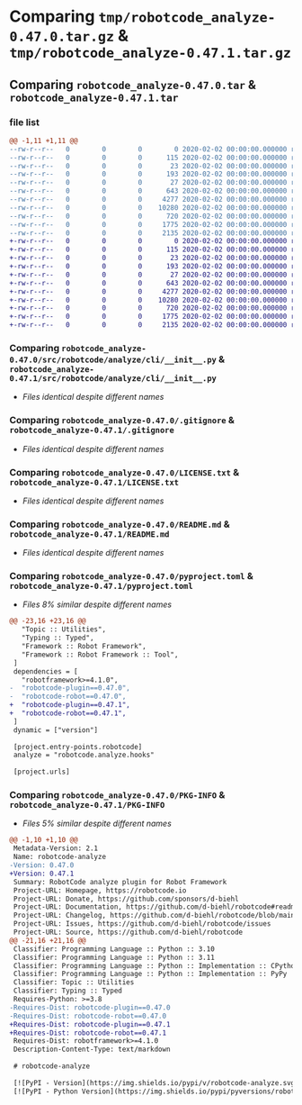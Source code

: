 # Comparing `tmp/robotcode_analyze-0.47.0.tar.gz` & `tmp/robotcode_analyze-0.47.1.tar.gz`

## Comparing `robotcode_analyze-0.47.0.tar` & `robotcode_analyze-0.47.1.tar`

### file list

```diff
@@ -1,11 +1,11 @@
--rw-r--r--   0        0        0        0 2020-02-02 00:00:00.000000 robotcode_analyze-0.47.0/src/robotcode/analyze/__init__.py
--rw-r--r--   0        0        0      115 2020-02-02 00:00:00.000000 robotcode_analyze-0.47.0/src/robotcode/analyze/__main__.py
--rw-r--r--   0        0        0       23 2020-02-02 00:00:00.000000 robotcode_analyze-0.47.0/src/robotcode/analyze/__version__.py
--rw-r--r--   0        0        0      193 2020-02-02 00:00:00.000000 robotcode_analyze-0.47.0/src/robotcode/analyze/hooks.py
--rw-r--r--   0        0        0       27 2020-02-02 00:00:00.000000 robotcode_analyze-0.47.0/src/robotcode/analyze/py.typed
--rw-r--r--   0        0        0      643 2020-02-02 00:00:00.000000 robotcode_analyze-0.47.0/src/robotcode/analyze/cli/__init__.py
--rw-r--r--   0        0        0     4277 2020-02-02 00:00:00.000000 robotcode_analyze-0.47.0/.gitignore
--rw-r--r--   0        0        0    10280 2020-02-02 00:00:00.000000 robotcode_analyze-0.47.0/LICENSE.txt
--rw-r--r--   0        0        0      720 2020-02-02 00:00:00.000000 robotcode_analyze-0.47.0/README.md
--rw-r--r--   0        0        0     1775 2020-02-02 00:00:00.000000 robotcode_analyze-0.47.0/pyproject.toml
--rw-r--r--   0        0        0     2135 2020-02-02 00:00:00.000000 robotcode_analyze-0.47.0/PKG-INFO
+-rw-r--r--   0        0        0        0 2020-02-02 00:00:00.000000 robotcode_analyze-0.47.1/src/robotcode/analyze/__init__.py
+-rw-r--r--   0        0        0      115 2020-02-02 00:00:00.000000 robotcode_analyze-0.47.1/src/robotcode/analyze/__main__.py
+-rw-r--r--   0        0        0       23 2020-02-02 00:00:00.000000 robotcode_analyze-0.47.1/src/robotcode/analyze/__version__.py
+-rw-r--r--   0        0        0      193 2020-02-02 00:00:00.000000 robotcode_analyze-0.47.1/src/robotcode/analyze/hooks.py
+-rw-r--r--   0        0        0       27 2020-02-02 00:00:00.000000 robotcode_analyze-0.47.1/src/robotcode/analyze/py.typed
+-rw-r--r--   0        0        0      643 2020-02-02 00:00:00.000000 robotcode_analyze-0.47.1/src/robotcode/analyze/cli/__init__.py
+-rw-r--r--   0        0        0     4277 2020-02-02 00:00:00.000000 robotcode_analyze-0.47.1/.gitignore
+-rw-r--r--   0        0        0    10280 2020-02-02 00:00:00.000000 robotcode_analyze-0.47.1/LICENSE.txt
+-rw-r--r--   0        0        0      720 2020-02-02 00:00:00.000000 robotcode_analyze-0.47.1/README.md
+-rw-r--r--   0        0        0     1775 2020-02-02 00:00:00.000000 robotcode_analyze-0.47.1/pyproject.toml
+-rw-r--r--   0        0        0     2135 2020-02-02 00:00:00.000000 robotcode_analyze-0.47.1/PKG-INFO
```

### Comparing `robotcode_analyze-0.47.0/src/robotcode/analyze/cli/__init__.py` & `robotcode_analyze-0.47.1/src/robotcode/analyze/cli/__init__.py`

 * *Files identical despite different names*

### Comparing `robotcode_analyze-0.47.0/.gitignore` & `robotcode_analyze-0.47.1/.gitignore`

 * *Files identical despite different names*

### Comparing `robotcode_analyze-0.47.0/LICENSE.txt` & `robotcode_analyze-0.47.1/LICENSE.txt`

 * *Files identical despite different names*

### Comparing `robotcode_analyze-0.47.0/README.md` & `robotcode_analyze-0.47.1/README.md`

 * *Files identical despite different names*

### Comparing `robotcode_analyze-0.47.0/pyproject.toml` & `robotcode_analyze-0.47.1/pyproject.toml`

 * *Files 8% similar despite different names*

```diff
@@ -23,16 +23,16 @@
   "Topic :: Utilities",
   "Typing :: Typed",
   "Framework :: Robot Framework",
   "Framework :: Robot Framework :: Tool",
 ]
 dependencies = [
   "robotframework>=4.1.0",
-  "robotcode-plugin==0.47.0",
-  "robotcode-robot==0.47.0",
+  "robotcode-plugin==0.47.1",
+  "robotcode-robot==0.47.1",
 ]
 dynamic = ["version"]
 
 [project.entry-points.robotcode]
 analyze = "robotcode.analyze.hooks"
 
 [project.urls]
```

### Comparing `robotcode_analyze-0.47.0/PKG-INFO` & `robotcode_analyze-0.47.1/PKG-INFO`

 * *Files 5% similar despite different names*

```diff
@@ -1,10 +1,10 @@
 Metadata-Version: 2.1
 Name: robotcode-analyze
-Version: 0.47.0
+Version: 0.47.1
 Summary: RobotCode analyze plugin for Robot Framework
 Project-URL: Homepage, https://robotcode.io
 Project-URL: Donate, https://github.com/sponsors/d-biehl
 Project-URL: Documentation, https://github.com/d-biehl/robotcode#readme
 Project-URL: Changelog, https://github.com/d-biehl/robotcode/blob/main/CHANGELOG.md
 Project-URL: Issues, https://github.com/d-biehl/robotcode/issues
 Project-URL: Source, https://github.com/d-biehl/robotcode
@@ -21,16 +21,16 @@
 Classifier: Programming Language :: Python :: 3.10
 Classifier: Programming Language :: Python :: 3.11
 Classifier: Programming Language :: Python :: Implementation :: CPython
 Classifier: Programming Language :: Python :: Implementation :: PyPy
 Classifier: Topic :: Utilities
 Classifier: Typing :: Typed
 Requires-Python: >=3.8
-Requires-Dist: robotcode-plugin==0.47.0
-Requires-Dist: robotcode-robot==0.47.0
+Requires-Dist: robotcode-plugin==0.47.1
+Requires-Dist: robotcode-robot==0.47.1
 Requires-Dist: robotframework>=4.1.0
 Description-Content-Type: text/markdown
 
 # robotcode-analyze
 
 [![PyPI - Version](https://img.shields.io/pypi/v/robotcode-analyze.svg)](https://pypi.org/project/robotcode-analyze)
 [![PyPI - Python Version](https://img.shields.io/pypi/pyversions/robotcode-analyze.svg)](https://pypi.org/project/robotcode-analyze)
```

